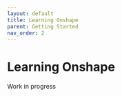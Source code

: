 ```yaml
---
layout: default
title: Learning Onshape
parent: Getting Started
nav_order: 2
---
```


# Learning Onshape
Work in progress